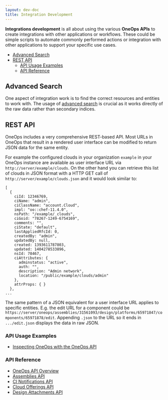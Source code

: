 ```yaml
---
layout: dev-doc
title: Integration Development
---
```


__Integrations development__ is all about using the various __OneOps APIs__ to create integrations with other 
applications or workflows. These could be simple scripts to automate commonly performed actions or integration
with other applications to support your specific use cases.

- [Advanced Search](#advanced-search)
- [REST API](#rest-api)
  - [API Usage Examples](#api-usage-examples)
  - [API Reference](#api-reference)

## Advanced Search

One aspect of integration work is to find the correct resources and entities to work with. The usage of
[advanced search](./advanced-search.html) is crucial as it works directly of the raw data rather than secondary indices.

## REST API

OneOps includes a very comprehensive REST-based API. Most URLs in OneOps that result in a rendered user interface can be
modified to return JSON data for the same entity.

For example the configured clouds in your organization `example` in your OneOps instance are available as user interface
URL via `http://server/example/clouds`. On the other hand you can retrieve this list of clouds in JSON format with a 
HTTP GET call of `http://server/example/clouds.json` and it would look similar to:


```
[
  {
    ciId: 12346769,
    ciName: "admin",
    ciClassName: "account.Cloud",
    impl: "oo::chef-11.4.0",
    nsPath: "/example/_clouds",
    ciGoid: "78267-1249-6754169",
    comments: "",
    ciState: "default",
    lastAppliedRfcId: 0,
    createdBy: "admin",
    updatedBy: null,
    created: 1393611787803,
    updated: 1404278533896,
    nsId: 78467,
    ciAttributes: {
      adminstatus: "active",
      auth: "",
      description: "Admin network",
      location: "/public/example/clouds/admin"
    },
    attrProps: { }
  },
...
```

The same pattern of a JSON equivalent for a user interface URL applies to specific entities. E.g. the edit URL for a
component could be `https://server/oneops/assemblies/31561093/design/platforms/65971847/components/65971878/edit`. Appending
`.json` to the URL so it ends in `.../edit.json` displays the data in raw JSON.

### API Usage Examples

- [Inspecting OneOps with the OneOps API](inspect-oneops-with-api.html)

### API Reference

- [OneOps API Overview](./oneops-api-documentation.html)
- [Assemblies API](./assemblies-api.html)
- [CI Notifications API](./ci-notifications-format.html)
- [Cloud Offerings API](./cloud-offerings-api.html)
- [Design Attachments API](./design-attachements-api)

